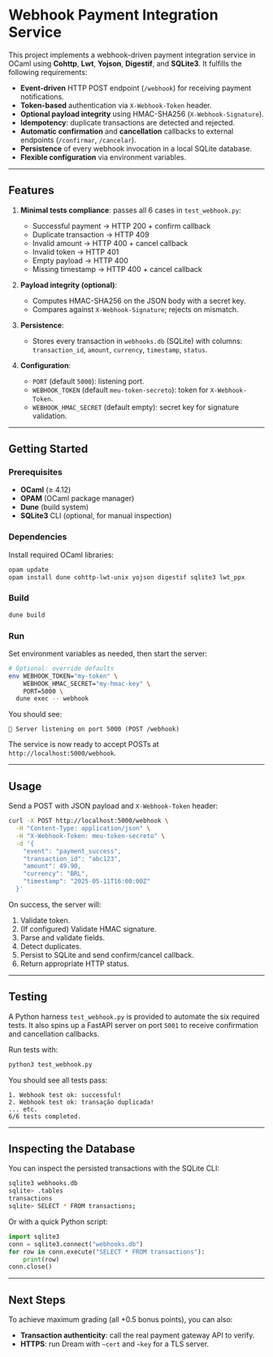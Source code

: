 # Webhook Payment Integration Service

This project implements a webhook-driven payment integration service in OCaml using **Cohttp**, **Lwt**, **Yojson**, **Digestif**, and **SQLite3**. It fulfills the following requirements:

* **Event-driven** HTTP POST endpoint (`/webhook`) for receiving payment notifications.
* **Token-based** authentication via `X-Webhook-Token` header.
* **Optional payload integrity** using HMAC-SHA256 (`X-Webhook-Signature`).
* **Idempotency**: duplicate transactions are detected and rejected.
* **Automatic confirmation** and **cancellation** callbacks to external endpoints (`/confirmar`, `/cancelar`).
* **Persistence** of every webhook invocation in a local SQLite database.
* **Flexible configuration** via environment variables.

---

## Features

1. **Minimal tests compliance**: passes all 6 cases in `test_webhook.py`:

   * Successful payment → HTTP 200 + confirm callback
   * Duplicate transaction → HTTP 409
   * Invalid amount → HTTP 400 + cancel callback
   * Invalid token → HTTP 401
   * Empty payload → HTTP 400
   * Missing timestamp → HTTP 400 + cancel callback

2. **Payload integrity (optional)**:

   * Computes HMAC-SHA256 on the JSON body with a secret key.
   * Compares against `X-Webhook-Signature`; rejects on mismatch.

3. **Persistence**:

   * Stores every transaction in `webhooks.db` (SQLite) with columns:
     `transaction_id`, `amount`, `currency`, `timestamp`, `status`.

4. **Configuration**:

   * `PORT` (default `5000`): listening port.
   * `WEBHOOK_TOKEN` (default `meu-token-secreto`): token for `X-Webhook-Token`.
   * `WEBHOOK_HMAC_SECRET` (default empty): secret key for signature validation.

---

## Getting Started

### Prerequisites

* **OCaml** (≥ 4.12)
* **OPAM** (OCaml package manager)
* **Dune** (build system)
* **SQLite3** CLI (optional, for manual inspection)

### Dependencies

Install required OCaml libraries:

```bash
opam update
opam install dune cohttp-lwt-unix yojson digestif sqlite3 lwt_ppx
```

### Build

```bash
dune build
```

### Run

Set environment variables as needed, then start the server:

```bash
# Optional: override defaults
env WEBHOOK_TOKEN="my-token" \
    WEBHOOK_HMAC_SECRET="my-hmac-key" \
    PORT=5000 \
  dune exec -- webhook
```

You should see:

```
🚀 Server listening on port 5000 (POST /webhook)
```

The service is now ready to accept POSTs at `http://localhost:5000/webhook`.

---

## Usage

Send a POST with JSON payload and `X-Webhook-Token` header:

```bash
curl -X POST http://localhost:5000/webhook \
  -H "Content-Type: application/json" \
  -H "X-Webhook-Token: meu-token-secreto" \
  -d '{
    "event": "payment_success",
    "transaction_id": "abc123",
    "amount": 49.90,
    "currency": "BRL",
    "timestamp": "2025-05-11T16:00:00Z"
  }'
```

On success, the server will:

1. Validate token.
2. (If configured) Validate HMAC signature.
3. Parse and validate fields.
4. Detect duplicates.
5. Persist to SQLite and send confirm/cancel callback.
6. Return appropriate HTTP status.

---

## Testing

A Python harness `test_webhook.py` is provided to automate the six required tests. It also spins up a FastAPI server on port `5001` to receive confirmation and cancellation callbacks.

Run tests with:

```bash
python3 test_webhook.py
```

You should see all tests pass:

```
1. Webhook test ok: successful!
2. Webhook test ok: transação duplicada!
... etc.
6/6 tests completed.
```

---

## Inspecting the Database

You can inspect the persisted transactions with the SQLite CLI:

```bash
sqlite3 webhooks.db
sqlite> .tables
transactions
sqlite> SELECT * FROM transactions;
```

Or with a quick Python script:

```python
import sqlite3
conn = sqlite3.connect("webhooks.db")
for row in conn.execute("SELECT * FROM transactions"):
    print(row)
conn.close()
```

---

## Next Steps

To achieve maximum grading (all +0.5 bonus points), you can also:

* **Transaction authenticity**: call the real payment gateway API to verify.
* **HTTPS**: run Dream with `~cert` and `~key` for a TLS server.

